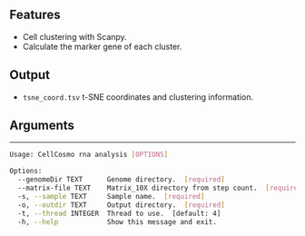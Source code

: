 ## Features
- Cell clustering with Scanpy.
- Calculate the marker gene of each cluster.

## Output
- `tsne_coord.tsv` t-SNE coordinates and clustering information.

## Arguments
---
```bash
Usage: CellCosmo rna analysis [OPTIONS]

Options:
  --genomeDir TEXT      Genome directory.  [required]
  --matrix-file TEXT    Matrix_10X directory from step count.  [required]
  -s, --sample TEXT     Sample name.  [required]
  -o, --outdir TEXT     Output directory.  [required]
  -t, --thread INTEGER  Thread to use.  [default: 4]
  -h, --help            Show this message and exit.
```
